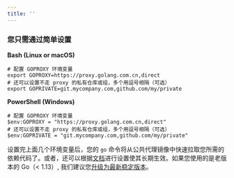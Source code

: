 ```yaml
---
title: ''
---
```


### 您只需通过简单设置

**Bash (Linux or macOS)**

```shell
# 配置 GOPROXY 环境变量
export GOPROXY=https://proxy.golang.com.cn,direct
# 还可以设置不走 proxy 的私有仓库或组，多个用逗号相隔（可选）
export GOPRIVATE=git.mycompany.com,github.com/my/private
```

**PowerShell (Windows)**

```shell
# 配置 GOPROXY 环境变量
$env:GOPROXY = "https://proxy.golang.com.cn,direct"
# 还可以设置不走 proxy 的私有仓库或组，多个用逗号相隔（可选）
$env:GOPRIVATE = "git.mycompany.com,github.com/my/private"
```

设置完上面几个环境变量后，您的 `go` 命令将从公共代理镜像中快速拉取您所需的依赖代码了。或者，还可以根据[文档](docs/getting-started.html)进行设置使其长期生效。如果您使用的是老版本的 Go（< 1.13）, 我们建议您[升级为最新稳定版本](https://gomirrors.org)。
